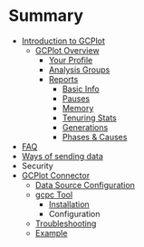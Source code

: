 # Summary

* [Introduction to GCPlot](README.md)
  * [GCPlot Overview](gcplot-overview.md)
    * [Your Profile](gcplot-overview/you-profile.md)
    * [Analysis Groups](gcplot-overview/analyze-groups.md)
    * [Reports](gcplot-overview/reports.md)
      * [Basic Info](gcplot-overview/reports/basic-info.md)
      * [Pauses](gcplot-overview/reports/pauses.md)
      * [Memory](gcplot-overview/reports/memory.md)
      * [Tenuring Stats](gcplot-overview/reports/tenuring-stats.md)
      * [Generations](gcplot-overview/reports/generations.md)
      * [Phases & Causes](gcplot-overview/reports/phases-and-causes.md)
* [FAQ](faq.md)
* [Ways of sending data](ways-of-sending-logs.md)
* Security
* [GCPlot Connector](log-files-processing.md)
  * [Data Source Configuration](log-files-processing/configuring-analyze.md)
  * [gcpc Tool](log-files-processing/connector-installation-and-configuration.md)
    * [Installation](log-files-processing/connector-installation-and-configuration/installation.md)
    * Configuration
  * [Troubleshooting](log-files-processing/troubleshooting.md)
  * [Example](log-files-processing/example.md)


